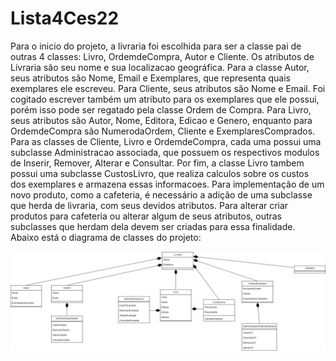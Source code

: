 # Lista4Ces22

Para o inicio do projeto, a livraria foi escolhida para ser a classe pai de outras 4 classes: Livro, OrdemdeCompra, Autor e Cliente. Os atributos de Livraria são seu
nome e sua localizacao geográfica. Para a classe Autor, seus atributos são Nome, Email e Exemplares, que representa quais exemplares ele escreveu. Para Cliente, seus
atributos são Nome e Email. Foi cogitado escrever também um atributo para os exemplares que ele possui, porém isso pode ser regatado pela classe Ordem de Compra. Para
Livro, seus atributos são Autor, Nome, Editora, Edicao e Genero, enquanto para OrdemdeCompra são NumerodaOrdem, Cliente e ExemplaresComprados. Para as classes de
Cliente, Livro e OrdemdeCompra, cada uma possui uma subclasse Administracao associada, que possuem os respectivos modulos de Inserir, Remover, Alterar e Consultar.
Por fim, a classe Livro tambem possui uma subclasse CustosLivro, que realiza calculos sobre os custos dos exemplares e armazena essas informacoes.
Para implementação de um novo produto, como a cafeteria, é necessário a adição de uma subclasse que herda de livraria, com seus devidos atributos. Para alterar criar 
produtos para cafeteria ou alterar algum de seus atributos, outras subclasses que herdam dela devem ser criadas para essa finalidade. Abaixo está o diagrama de classes
do projeto:

![Screenshot](diagramaclasse.drawio.png)

